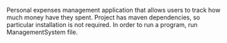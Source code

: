 Personal expenses management application that allows users to track how much money have they spent.
Project has maven dependencies, so particular installation is not required. 
In order to run a program, run ManagementSystem file.
